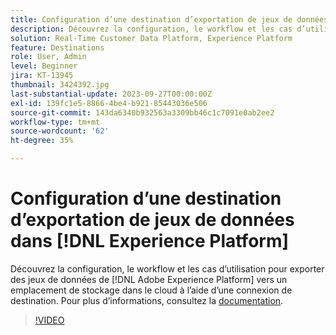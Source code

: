 ```yaml
---
title: Configuration d’une destination d’exportation de jeux de données dans  [!DNL Experience Platform]
description: Découvrez la configuration, le workflow et les cas d’utilisation pour exporter des jeux de données depuis  [!DNL Adobe Experience Platform]  vers un emplacement d’espace de stockage à l’aide d’une connexion à la destination.
solution: Real-Time Customer Data Platform, Experience Platform
feature: Destinations
role: User, Admin
level: Beginner
jira: KT-13945
thumbnail: 3424392.jpg
last-substantial-update: 2023-09-27T00:00:00Z
exl-id: 139fc1e5-8866-4be4-b921-85443036e506
source-git-commit: 143da6340b932563a3309bb46c1c7091e0ab2ee2
workflow-type: tm+mt
source-wordcount: '62'
ht-degree: 35%

---
```


# Configuration d’une destination d’exportation de jeux de données dans [!DNL Experience Platform]

Découvrez la configuration, le workflow et les cas d’utilisation pour exporter des jeux de données de [!DNL Adobe Experience Platform] vers un emplacement de stockage dans le cloud à l’aide d’une connexion de destination. Pour plus d’informations, consultez la [documentation](https://experienceleague.adobe.com/docs/experience-platform/destinations/ui/activate/export-datasets.html?lang=fr).

>[!VIDEO](https://video.tv.adobe.com/v/3424392/?learn=on)
